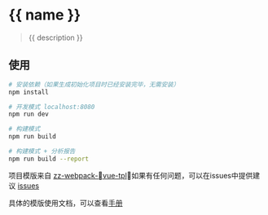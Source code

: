 # {{ name }}

> {{ description }}

## 使用

``` bash
# 安装依赖（如果生成初始化项目时已经安装完毕，无需安装）
npm install

# 开发模式 localhost:8080
npm run dev

# 构建模式
npm run build

# 构建模式 + 分析报告
npm run build --report

```

项目模版来自 [zz-webpack-vue-tpl](http://gitlab.58corp.com/zz-fe/zz-webpack-vue-tpl)，如果有任何问题，可以在issues中提供建议 [issues](http://gitlab.58corp.com/zz-fe/zz-webpack-vue-tpl/issues)

具体的模版使用文档，可以查看[手册]()
